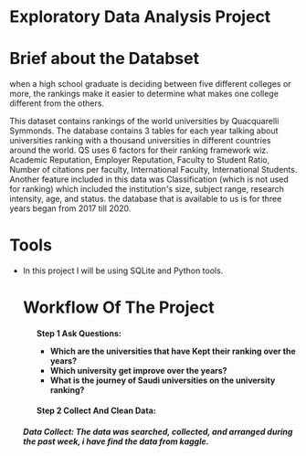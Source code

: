 # <h1>Exploratory Data Analysis Project 


# Brief about the Databset
when a high school graduate is deciding between five different colleges or more,  the rankings make it easier to determine what makes one college different from the others.

This dataset contains rankings of the world universities by Quacquarelli Symmonds. The database contains 3 tables for each year talking about universities ranking with a thousand universities in different countries around the world. QS uses 6 factors for their ranking framework wiz. Academic Reputation, Employer Reputation, Faculty to Student Ratio, Number of citations per faculty, International Faculty, International Students. Another feature included in this data was Classification (which is not used for ranking) which included the institution's size, subject range, research intensity, age, and status. the database that is available to us is for three years began from 2017 till 2020.


# Tools
<ul>
<li>In this project I will be using SQLite and Python tools.



# Workflow Of The Project
<ul>
<h4>Step 1 Ask Questions:
<ul>

<li> Which are the universities that have Kept their ranking over the years?</li>
<li> Which university get improve over the years?</li>
<li> What is the journey of Saudi universities on the university ranking?</li>
	
</ul>
<h4>Step 2 Collect And Clean Data:
</ul>
<h5>Data Collect:
The data was searched, collected, and arranged during the past week, i have find the data from kaggle.